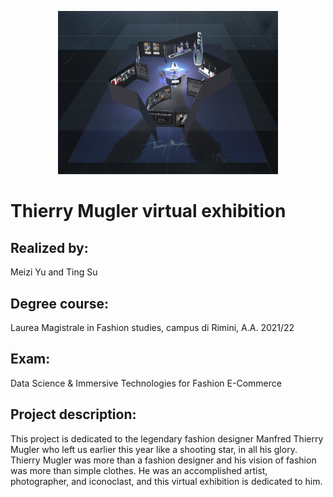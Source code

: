 <p align="center">
  <img src="Mugler1.PNG" alt="Thierry Mugler virtual exhibition" width="70%">
</p>


# Thierry Mugler virtual exhibition 
## Realized by: 
Meizi Yu and Ting Su
## Degree course: 
Laurea Magistrale in Fashion studies, campus di Rimini, A.A. 2021/22
## Exam: 
Data Science & Immersive Technologies for Fashion E-Commerce

## Project description: 
This project is dedicated to the legendary fashion designer Manfred Thierry Mugler who left us earlier this year like a shooting star, in all his glory. Thierry Mugler was more than a fashion designer and his vision of fashion was more than simple clothes. He was an accomplished artist, photographer, and iconoclast, and this virtual exhibition is dedicated to him.
